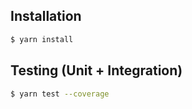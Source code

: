 
## Installation
```sh
$ yarn install
```

## Testing (Unit + Integration)
```sh
$ yarn test --coverage
```
